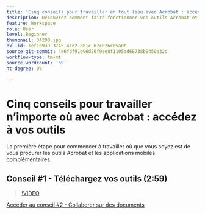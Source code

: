 ```yaml
---
title: 'Cinq conseils pour travailler en tout lieu avec Acrobat : accédez à vos outils'
description: Découvrez comment faire fonctionner vos outils Acrobat et les applications mobiles connexes où que vous soyez
feature: Workspace
role: User
level: Beginner
thumbnail: 34290.jpg
exl-id: 1ef1b939-3745-41d2-881c-67c026c05a0b
source-git-commit: 4e6fbf91e96d26f9ee8f1105ad68738b9450a32d
workflow-type: tm+mt
source-wordcount: '59'
ht-degree: 0%

---
```


# Cinq conseils pour travailler n’importe où avec Acrobat : accédez à vos outils

La première étape pour commencer à travailler où que vous soyez est de vous procurer les outils Acrobat et les applications mobiles complémentaires.

## Conseil #1 - Téléchargez vos outils (2:59)

>[!VIDEO](https://video.tv.adobe.com/v/34290?quality=12&learn=on&hidetitle=true)

[Accéder au conseil #2 - Collaborer sur des documents](collaborate-on-documents.md)